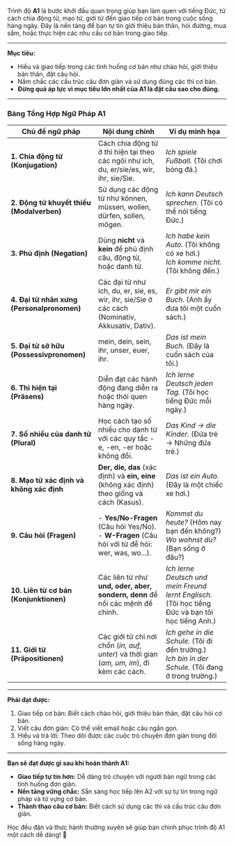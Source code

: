 Trình độ **A1** là bước khởi đầu quan trọng giúp bạn làm quen với tiếng Đức, từ cách chia động từ, mạo từ, giới từ đến giao tiếp cơ bản trong cuộc sống hàng ngày. Đây là nền tảng để bạn tự tin giới thiệu bản thân, hỏi đường, mua sắm, hoặc thực hiện các nhu cầu cơ bản trong giao tiếp.

---

**Mục tiêu:**

- Hiểu và giao tiếp trong các tình huống cơ bản như chào hỏi, giới thiệu bản thân, đặt câu hỏi.
- Nắm chắc các cấu trúc câu đơn giản và sử dụng đúng các thì cơ bản.
- **Đừng quá áp lực vì mục tiêu lớn nhất của A1 là đặt câu sao cho đúng.**

---

### Bảng Tổng Hợp Ngữ Pháp A1

|**Chủ đề ngữ pháp**|**Nội dung chính**|**Ví dụ minh họa**|
|---|---|---|
|**1. Chia động từ (Konjugation)**|Cách chia động từ ở thì hiện tại theo các ngôi như ich, du, er/sie/es, wir, ihr, sie/Sie.|_Ich spiele Fußball._ (Tôi chơi bóng đá.)|
|**2. Động từ khuyết thiếu (Modalverben)**|Sử dụng các động từ như können, müssen, wollen, dürfen, sollen, mögen.|_Ich kann Deutsch sprechen._ (Tôi có thể nói tiếng Đức.)|
|**3. Phủ định (Negation)**|Dùng **nicht** và **kein** để phủ định câu, động từ, hoặc danh từ.|_Ich habe kein Auto._ (Tôi không có xe hơi.)  <br />_Ich komme nicht._ (Tôi không đến.)|
|**4. Đại từ nhân xưng (Personalpronomen)**|Các đại từ như ich, du, er, sie, es, wir, ihr, sie/Sie ở các cách (Nominativ, Akkusativ, Dativ).|_Er gibt mir ein Buch._ (Anh ấy đưa tôi một cuốn sách.)|
|**5. Đại từ sở hữu (Possessivpronomen)**|mein, dein, sein, ihr, unser, euer, ihr.|_Das ist mein Buch._ (Đây là cuốn sách của tôi.)|
|**6. Thì hiện tại (Präsens)**|Diễn đạt các hành động đang diễn ra hoặc thói quen hàng ngày.|_Ich lerne Deutsch jeden Tag._ (Tôi học tiếng Đức mỗi ngày.)|
|**7. Số nhiều của danh từ (Plural)**|Học cách tạo số nhiều cho danh từ với các quy tắc -e, -en, -er hoặc không đổi.|_Das Kind → die Kinder._ (Đứa trẻ → Những đứa trẻ.)|
|**8. Mạo từ xác định và không xác định**|**Der, die, das** (xác định) và **ein, eine** (không xác định) theo giống và cách (Kasus).|_Das ist ein Auto._ (Đây là một chiếc xe hơi.)|
|**9. Câu hỏi (Fragen)**|- **Yes/No-Fragen** (Câu hỏi Yes/No).  <br />- **W-Fragen** (Câu hỏi với từ để hỏi: wer, was, wo...).|_Kommst du heute?_ (Hôm nay bạn đến không?)  <br />_Wo wohnst du?_ (Bạn sống ở đâu?)|
|**10. Liên từ cơ bản (Konjunktionen)**|Các liên từ như **und, oder, aber, sondern, denn** để nối các mệnh đề chính.|_Ich lerne Deutsch und mein Freund lernt Englisch._ (Tôi học tiếng Đức và bạn tôi học tiếng Anh.)|
|**11. Giới từ (Präpositionen)**|Các giới từ chỉ nơi chốn (_in, auf, unter_) và thời gian (_am, um, im_), đi kèm các cách.|_Ich gehe in die Schule._ (Tôi đi đến trường.)  <br />_Ich bin in der Schule._ (Tôi đang ở trong trường.)|
    

---

**Phải đạt được:**

1. Giao tiếp cơ bản: Biết cách chào hỏi, giới thiệu bản thân, đặt câu hỏi cơ bản.
2. Viết câu đơn giản: Có thể viết email hoặc câu ngắn gọn.
3. Hiểu và trả lời: Theo dõi được các cuộc trò chuyện đơn giản trong đời sống hàng ngày.

---

**Bạn sẽ đạt được gì sau khi hoàn thành A1:**

- **Giao tiếp tự tin hơn:** Dễ dàng trò chuyện với người bản ngữ trong các tình huống đơn giản.
- **Nền tảng vững chắc:** Sẵn sàng học tiếp lên A2 với sự tự tin trong ngữ pháp và từ vựng cơ bản.
- **Thành thạo câu cơ bản:** Biết cách sử dụng các thì và cấu trúc câu đơn giản.

Học đều đặn và thực hành thường xuyên sẽ giúp bạn chinh phục trình độ A1 một cách dễ dàng! 🚀